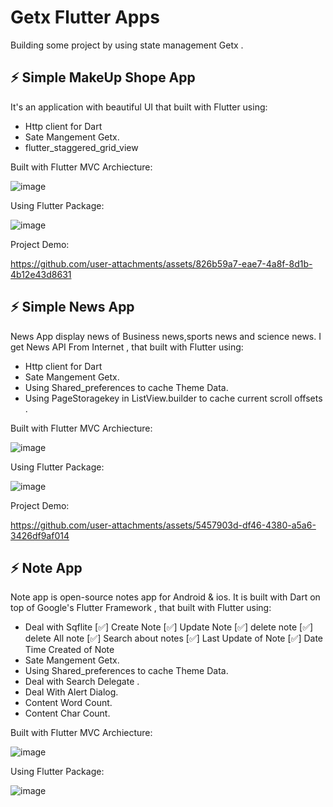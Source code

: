# Getx Flutter Apps

Building some project by using state management Getx .

## ⚡ Simple MakeUp Shope App

It's an application with beautiful UI that built with Flutter using:
- Http client for Dart
- Sate Mangement Getx.
- flutter_staggered_grid_view

Built with Flutter MVC Archiecture:


![image](https://github.com/user-attachments/assets/b64ba2a2-599d-4ed1-8ad8-45dbeac1624d)



Using Flutter Package:


![image](https://github.com/user-attachments/assets/9e4314fe-d1cc-421b-b271-396126e8ea98)

Project Demo:


https://github.com/user-attachments/assets/826b59a7-eae7-4a8f-8d1b-4b12e43d8631


## ⚡ Simple News App

News App display news of Business news,sports news and science news. I get News API From Internet , that built with Flutter using:
- Http client for Dart
- Sate Mangement Getx.
- Using Shared_preferences to cache Theme Data.
- Using PageStoragekey in ListView.builder to cache current scroll offsets .


Built with Flutter MVC Archiecture:

![image](https://github.com/user-attachments/assets/11cf0e18-ad4d-45a9-ada8-e2eea55c4700)



Using Flutter Package:


![image](https://github.com/user-attachments/assets/bec2ff73-ebec-4ab7-bf17-e1fbbf31e816)



Project Demo:



https://github.com/user-attachments/assets/5457903d-df46-4380-a5a6-3426df9af014



## ⚡ Note App

Note app is open-source notes app for Android & ios. It is built with Dart on top of Google's Flutter Framework , that built with Flutter using:
-  Deal with Sqflite
  [✅] Create Note
  [✅] Update Note
  [✅] delete note
  [✅] delete All note
  [✅] Search about notes
  [✅] Last Update of Note
  [✅] Date Time Created of Note
- Sate Mangement Getx.
- Using Shared_preferences to cache Theme Data.
- Deal with Search Delegate .
- Deal With Alert Dialog.
- Content Word Count.
- Content Char Count.


Built with Flutter MVC Archiecture:

![image](https://github.com/user-attachments/assets/9f768e84-224e-49d4-aff6-4c620c13cc36)



Using Flutter Package:


![image](https://github.com/user-attachments/assets/cded8d47-dc76-4ee1-9840-f2964d64ceda)



